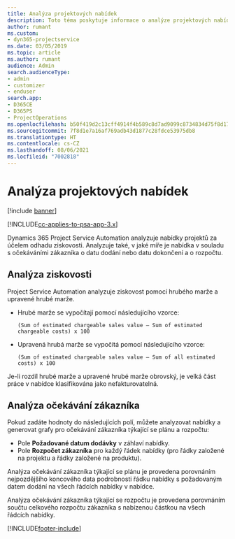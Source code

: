 ```yaml
---
title: Analýza projektových nabídek
description: Toto téma poskytuje informace o analýze projektových nabídek.
author: rumant
ms.custom:
- dyn365-projectservice
ms.date: 03/05/2019
ms.topic: article
ms.author: rumant
audience: Admin
search.audienceType:
- admin
- customizer
- enduser
search.app:
- D365CE
- D365PS
- ProjectOperations
ms.openlocfilehash: b50f419d2c13cff4914f4b589c8d7ad9099c8734834d75f8d17104d2db40049b
ms.sourcegitcommit: 7f8d1e7a16af769adb43d1877c28fdce53975db8
ms.translationtype: HT
ms.contentlocale: cs-CZ
ms.lasthandoff: 08/06/2021
ms.locfileid: "7002818"
---
```

# <a name="analysis-of-project-quotes"></a>Analýza projektových nabídek

[!include [banner](../includes/psa-now-project-operations.md)]

[!INCLUDE[cc-applies-to-psa-app-3.x](../includes/cc-applies-to-psa-app-3x.md)]

Dynamics 365 Project Service Automation analyzuje nabídky projektů za účelem odhadu ziskovosti. Analyzuje také, v jaké míře je nabídka v souladu s očekáváními zákazníka o datu dodání nebo datu dokončení a o rozpočtu.

## <a name="profitability-analysis"></a>Analýza ziskovosti

Project Service Automation analyzuje ziskovost pomocí hrubého marže a upravené hrubé marže.

- Hrubé marže se vypočítají pomocí následujícího vzorce:

  `
    (Sum of estimated chargeable sales value – Sum of estimated chargeable costs) x 100
  `
- Upravená hrubá marže se vypočítá pomocí následujícího vzorce:

  `
    (Sum of estimated chargeable sales value – Sum of all estimated costs) x 100
  `

Je-li rozdíl hrubé marže a upravené hrubé marže obrovský, je velká část práce v nabídce klasifikována jako nefakturovatelná.

## <a name="analysis-of-customer-expectations"></a>Analýza očekávání zákazníka

Pokud zadáte hodnoty do následujících polí, můžete analyzovat nabídky a generovat grafy pro očekávání zákazníka týkající se plánu a rozpočtu:

- Pole **Požadované datum dodávky** v záhlaví nabídky.
- Pole **Rozpočet zákazníka** pro každý řádek nabídky (pro řádky založené na projektu a řádky založené na produktu).

Analýza očekávání zákazníka týkající se plánu je provedena porovnáním nejpozdějšího koncového data podrobnosti řádku nabídky s požadovaným datem dodání na všech řádcích nabídky v nabídce.

Analýza očekávání zákazníka týkající se rozpočtu je provedena porovnáním součtu celkového rozpočtu zákazníka s nabízenou částkou na všech řádcích nabídky.


[!INCLUDE[footer-include](../includes/footer-banner.md)]